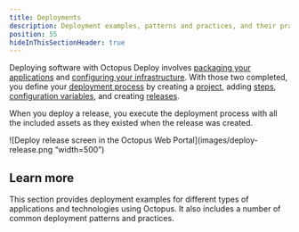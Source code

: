 ```yaml
---
title: Deployments
description: Deployment examples, patterns and practices, and their practical implementation using Octopus.
position: 55
hideInThisSectionHeader: true
---
```


Deploying software with Octopus Deploy involves [packaging your applications](/docs/packaging-applications/index.md) and [configuring your infrastructure](/docs/infrastructure/index.md). With those two completed, you define your [deployment process](/docs/projects/deployment-process/index.md) by creating a [project](/docs/projects/index.md), adding [steps](/docs/projects/steps/index.md),  [configuration variables](/docs/projects/variables/index.md), and creating [releases](/docs/releases/index.md).

When you deploy a release, you execute the deployment process with all the included assets as they existed when the release was created.

![Deploy release screen in the Octopus Web Portal](images/deploy-release.png “width=500”)

## Learn more

This section provides deployment examples for different types of applications and technologies using Octopus. It also includes a number of common deployment patterns and practices.

